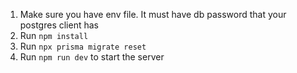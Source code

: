 1. Make sure you have env file. It must have db password that your postgres client has
2. Run `npm install`
3. Run `npx prisma migrate reset`
4. Run `npm run dev` to start the server

